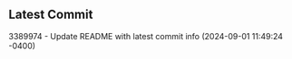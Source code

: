 
## Latest Commit
3389974 - Update README with latest commit info (2024-09-01 11:49:24 -0400) <Yunxi-Zhou>
